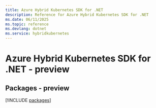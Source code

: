 ```yaml
---
title: Azure Hybrid Kubernetes SDK for .NET
description: Reference for Azure Hybrid Kubernetes SDK for .NET
ms.date: 06/11/2025
ms.topic: reference
ms.devlang: dotnet
ms.service: hybridkubernetes
---
```

# Azure Hybrid Kubernetes SDK for .NET - preview
## Packages - preview
[!INCLUDE [packages](hybrid-kubernetes-index.md)]